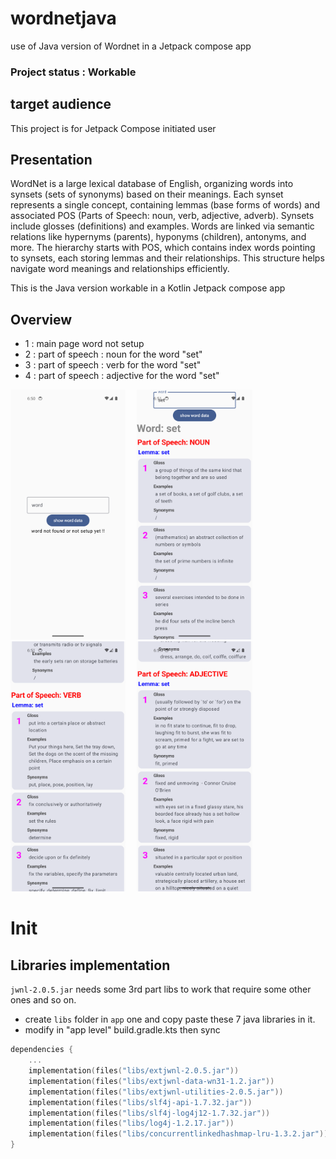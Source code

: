 # wordnetjava
use of Java version of Wordnet in a Jetpack compose app

### Project status : Workable

## target audience
This project is for Jetpack Compose initiated user

## Presentation
WordNet is a large lexical database of English, organizing words into synsets (sets of synonyms) based on their meanings. Each synset represents a single concept, containing lemmas (base forms of words) and associated POS (Parts of Speech: noun, verb, adjective, adverb). Synsets include glosses (definitions) and examples. Words are linked via semantic relations like hypernyms (parents), hyponyms (children), antonyms, and more. The hierarchy starts with POS, which contains index words pointing to synsets, each storing lemmas and their relationships. This structure helps navigate word meanings and relationships efficiently.

This is the Java version workable in a Kotlin Jetpack compose app

## Overview
- 1 : main page word not setup
- 2 : part of speech : noun for the word "set"
- 3 : part of speech : verb for the word "set"
- 4 : part of speech : adjective for the word "set"

<img src="/screenshots/screen1.png" alt="main page word not setup" height="400">&emsp;
<img src="/screenshots/screen2.png" alt="part of speech noun for the word set" height="400">&emsp;
<img src="/screenshots/screen3.png" alt="part of speech verb for the word set" height="400">&emsp;
<img src="/screenshots/screen4.png" alt="part of speech adjective for the word set" height="400">&emsp;

# Init

## Libraries implementation
`jwnl-2.0.5.jar` needs some 3rd part libs to work that require some other ones and so on.

- create `libs` folder in `app` one and copy paste these 7 java libraries in it.
- modify in "app level" build.gradle.kts then sync
``` kotlin
dependencies {
	...
	implementation(files("libs/extjwnl-2.0.5.jar"))
    implementation(files("libs/extjwnl-data-wn31-1.2.jar"))
    implementation(files("libs/extjwnl-utilities-2.0.5.jar"))
    implementation(files("libs/slf4j-api-1.7.32.jar"))
    implementation(files("libs/slf4j-log4j12-1.7.32.jar"))
    implementation(files("libs/log4j-1.2.17.jar"))
    implementation(files("libs/concurrentlinkedhashmap-lru-1.3.2.jar"))
}
```
